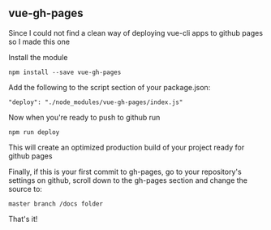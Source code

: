 ## vue-gh-pages

Since I could not find a clean way of deploying vue-cli apps to github pages so I made this one

Install the module

    npm install --save vue-gh-pages

Add the following to the script section of your package.json:

    "deploy": "./node_modules/vue-gh-pages/index.js"

Now when you're ready to push to github run

    npm run deploy

This will create an optimized production build of your project ready for github pages

Finally, if this is your first commit to gh-pages, go to your repository's settings on github, scroll down to the gh-pages section and change the source to:

    master branch /docs folder

That's it!


